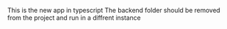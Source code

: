 This is the new app in typescript
The backend folder should be removed from the project and run in a diffrent instance

